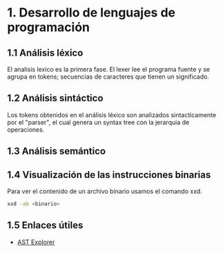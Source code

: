 # 1. Desarrollo de lenguajes de programación



## 1.1 Análisis léxico

El analisis lexico es la primera fase. El lexer lee el programa fuente y se agrupa en tokens; secuencias de caracteres que tienen un significado.

## 1.2 Análisis sintáctico

Los tokens obtenidos en el análisis léxico son analizados sintacticamente por el "parser", el cual genera un syntax tree con la jerarquia de operaciones.

## 1.3 Análisis semántico

## 1.4 Visualización de las instrucciones binarias

Para ver el contenido de un archivo binario usamos el comando xxd.

``` bash
xxd -ab <binario>
```

## 1.5 Enlaces útiles

- [AST Explorer](https://astexplorer.net/)
